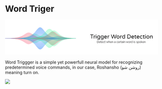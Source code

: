 # Word Triger

![Header](./.assets/header.gif)

Word Triggger is a simple yet powerfull neural model for recognizing predetermined voice commands, in our case, Roshansho (روشن شو) meaning turn on.

![](https://img.shields.io/badge/python-%3E%3D%203.0-blue.svg)
